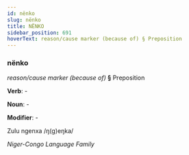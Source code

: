 ```yaml
---
id: nënko
slug: nënko
title: NËNKO
sidebar_position: 691
hoverText: reason/cause marker (because of) § Preposition
---
```


### nënko

*reason/cause marker (because of)* **§** Preposition

**Verb**: -

**Noun**: -

**Modifier**: -

Zulu ngenxa /ŋ(ɡ)eŋka/

*Niger-Congo Language Family*